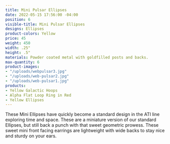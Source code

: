 ```yaml
---
title: Mini Pulsar Ellipses
date: 2022-05-15 17:56:00 -04:00
position: 6
visible-title: Mini Pulsar Ellipses
designs: Ellipses
product-colors: Yellow
price: 45
weight: 450
width: .25"
height: .5"
materials: Powder coated metal with goldfilled posts and backs.
max-quantity: 6
product-images:
- "/uploads/webpulsar3.jpg"
- "/uploads/web-pulsar2.jpg"
- "/uploads/web-pulsar1.jpg"
products:
- Yellow Galactic Hoops
- Alpha Flat Loop Ring in Red
- Yellow Ellipses
---
```


These Mini Ellipses have quickly become a standard design in the ATI line exploring time and space. These are a miniature version of our standard Ellipses, but still back a punch with that sweet geometric prowess. These sweet mini front facing earrings are lightweight with wide backs to stay nice and sturdy on your ears.